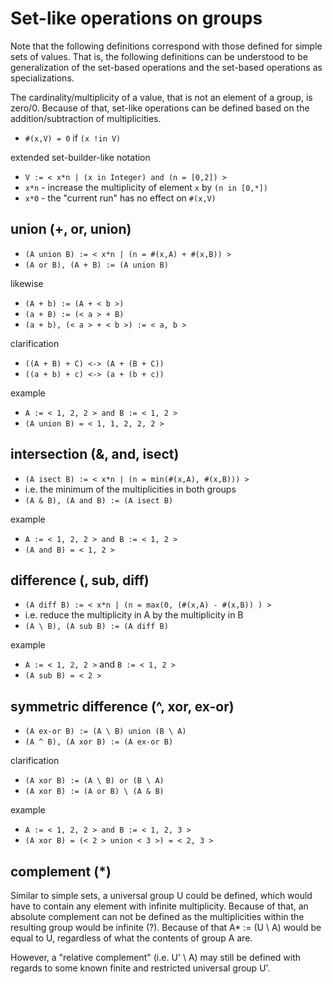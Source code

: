 
<!-- ======================================================================= -->
# Set-like operations on groups

Note that the following definitions correspond with those defined for simple
sets of values. That is, the following definitions can be understood to be
generalization of the set-based operations and the set-based operations as
specializations.

The cardinality/multiplicity of a value, that is not an element of a group,
is zero/0. Because of that, set-like operations can be defined based on the
addition/subtraction of multiplicities.

* `#(x,V) = 0` if `(x !in V)`

extended set-builder-like notation

* `V := < x*n | (x in Integer) and (n = [0,2]) >`
* `x*n` - increase the multiplicity of element `x` by `(n in [0,*])`
* `x*0` - the "current run" has no effect on `#(x,V)`

<!-- ======================================================================= -->
## union (+, or, union)

* `(A union B) := < x*n | (n = #(x,A) + #(x,B)) >`
* `(A or B), (A + B) := (A union B)`

likewise

* `(A + b) := (A + < b >)`
* `(a + B) := (< a > + B)`
* `(a + b), (< a > + < b >) := < a, b >`

clarification

* `((A + B) + C) <-> (A + (B + C))`
* `((a + b) + c) <-> (a + (b + c))`

example

* `A := < 1, 2, 2 > and B := < 1, 2 >`
* `(A union B) = < 1, 1, 2, 2, 2 >`

<!-- ======================================================================= -->
## intersection (&, and, isect)

* `(A isect B) := < x*n | (n = min(#(x,A), #(x,B))) >`
* i.e. the minimum of the multiplicities in both groups
* `(A & B), (A and B) := (A isect B)`

example

* `A := < 1, 2, 2 > and B := < 1, 2 >`
* `(A and B) = < 1, 2 >`

<!-- ======================================================================= -->
## difference (\, sub, diff)

* `(A diff B) := < x*n | (n = max(0, (#(x,A) - #(x,B)) ) >`
* i.e. reduce the multiplicity in A by the multiplicity in B
* `(A \ B), (A sub B) := (A diff B)`

example

* `A := < 1, 2, 2 >` and `B := < 1, 2 >`
* `(A sub B) = < 2 >`

<!-- ======================================================================= -->
## symmetric difference (^, xor, ex-or)

* `(A ex-or B) := (A \ B) union (B \ A)`
* `(A ^ B), (A xor B) := (A ex-or B)`

clarification

* `(A xor B) := (A \ B) or (B \ A)`
* `(A xor B) := (A or B) \ (A & B)`

example

* `A := < 1, 2, 2 > and B := < 1, 2, 3 >`
* `(A xor B) = (< 2 > union < 3 >) = < 2, 3 >`

<!-- ======================================================================= -->
## complement (*)

Similar to simple sets, a universal group U could be defined, which would have
to contain any element with infinite multiplicity. Because of that, an absolute
complement can not be defined as the multiplicities within the resulting group
would be infinite (?). Because of that A* := (U \ A) would be equal to U,
regardless of what the contents of group A are.

However, a "relative complement" (i.e. U' \ A) may still be defined with regards
to some known finite and restricted universal group U'.
